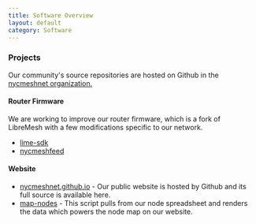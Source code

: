 ```yaml
---
title: Software Overview
layout: default
category: Software
---
```


### Projects

Our community's source repositories are hosted on Github in the [nycmeshnet organization.](https://github.com/nycmeshnet)

#### Router Firmware

We are working to improve our router firmware, which is a fork of LibreMesh with a few modifications specific to our network.

- [lime-sdk](https://github.com/nycmeshnet/lime-sdk)
- [nycmeshfeed](https://github.com/nycmeshnet/nycmeshfeed)

#### Website

- [nycmeshnet.github.io](https://github.com/nycmeshnet/nycmeshnet.github.io) - Our public website is hosted by Github and its full source is available here.
- [map-nodes](https://github.com/nycmeshnet/map-nodes) - This script pulls from our node spreadsheet and renders the data which powers the node map on our website.
